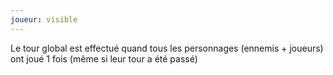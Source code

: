 ```yaml
---
joueur: visible
---
```

Le tour global est effectué quand tous les personnages (ennemis + joueurs) ont joué 1 fois (même si leur tour a été passé)